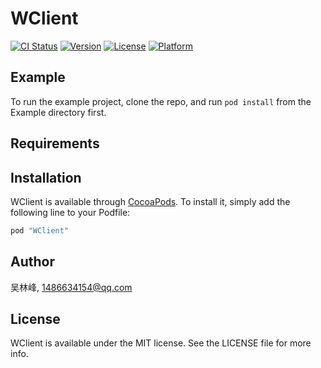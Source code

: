 # WClient

[![CI Status](http://img.shields.io/travis/吴林峰/WClient.svg?style=flat)](https://travis-ci.org/吴林峰/WClient)
[![Version](https://img.shields.io/cocoapods/v/WClient.svg?style=flat)](http://cocoapods.org/pods/WClient)
[![License](https://img.shields.io/cocoapods/l/WClient.svg?style=flat)](http://cocoapods.org/pods/WClient)
[![Platform](https://img.shields.io/cocoapods/p/WClient.svg?style=flat)](http://cocoapods.org/pods/WClient)

## Example

To run the example project, clone the repo, and run `pod install` from the Example directory first.

## Requirements

## Installation

WClient is available through [CocoaPods](http://cocoapods.org). To install
it, simply add the following line to your Podfile:

```ruby
pod "WClient"
```

## Author

吴林峰, 1486634154@qq.com

## License

WClient is available under the MIT license. See the LICENSE file for more info.
